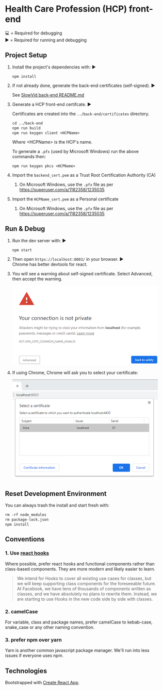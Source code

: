 # Health Care Profession (HCP) front-end 

💻 = Required for debugging  
▶️ = Required for running and debugging

## Project Setup


 1. Install the project's dependencies with: ▶️

    ```
    npm install
    ```

1. If not already done, generate the back-end certificates (self-signed). ▶️

    See [SlowVid back-end README.md](../back-end/README.md)

1. Generate a HCP front-end certifcate. ▶️

	Certificates are created into the `../back-end/certificates` directory.

    ```
    cd ../back-end
	npm run build
	npm run keygen client <HCPName>
    ```
    Where \<HCPName\> is the HCP's name.

	To generate a `.pfx` (used by Microsoft Windows) run the above commands then:
    ```
	npm run keygen pkcs <HCPName>
    ```

1. Import the `backend_cert.pem` as a Trust Root Certification Authority (CA)

   1. On Microsoft Windows, use the `.pfx` file as per https://superuser.com/a/1182358/1235035

1. Import the `HCPName_cert.pem` as a Personal certificate

   1. On Microsoft Windows, use the `.pfx` file as per https://superuser.com/a/1182358/1235035

## Run & Debug

1. Run the dev server with: ▶️

    ```
    npm start
    ```

1. Then open `https://localhost:8003/` in your browser. ▶️  
Chrome has better devtools for react.

1. You will see a warning about self-signed certificate. Select Advanced, then accept the warning.

    ![Select your certificate](../doc/developer/images/Chrome_self_signed.png)

1. If using Chrome, Chrome will ask you to select your certificate:

    ![Select your certificate](../doc/developer/images/Chrome_client_cert.png)
	

## Reset Development Environment

You can always trash the install and start fresh with:

```
rm -rf node_modules
rm package-lock.json
npm install
```

## Conventions

### 1. Use [react hooks](https://reactjs.org/docs/hooks-intro.html) 

Where possible, prefer react hooks and functional components rather than class-based components. 
They are more modern and likely easier to learn. 

> We intend for Hooks to cover all existing use cases for classes, but we will keep supporting class components for the foreseeable future. At Facebook, we have tens of thousands of components written as classes, and we have absolutely no plans to rewrite them. Instead, we are starting to use Hooks in the new code side by side with classes.


### 2. camelCase

For variable, class and package names, prefer camelCase to kebab-case, snake_case or any other naming convention. 


### 3. prefer npm over yarn

Yarn is another common javascript package manager. 
We'll run into less issues if everyone uses npm.

## Technologies

Bootstrapped with [Create React App](https://github.com/facebook/create-react-app).
